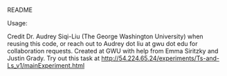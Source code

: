 README

Usage:

Credit Dr. Audrey Siqi-Liu (The George Washington University) when reusing this code, or reach out to Audrey dot liu at gwu dot edu for collaboration requests.
Created at GWU with help from Emma Siritzky and Justin Grady.
Try out this task at http://54.224.65.24/experiments/Ts-and-Ls_v1/mainExperiment.html
